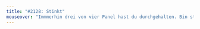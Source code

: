 ```yaml
---
title: "#2128: Stinkt"
mouseover: "Immmerhin drei von vier Panel hast du durchgehalten. Bin stolz auf dich, Fred. "
---
```

